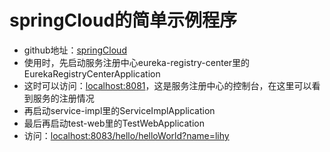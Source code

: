 # springCloud的简单示例程序

- github地址：[springCloud](https://github.com/huanyingtoyou/springcloud)
- 使用时，先启动服务注册中心eureka-registry-center里的EurekaRegistryCenterApplication
- 这时可以访问：[localhost:8081](localhost:8081)，这是服务注册中心的控制台，在这里可以看到服务的注册情况
- 再启动service-impl里的ServiceImplApplication
- 最后再启动test-web里的TestWebApplication
- 访问：[localhost:8083/hello/helloWorld?name=lihy](localhost:8083/hello/helloWorld?name=lihy)
